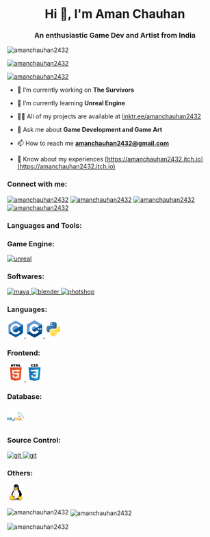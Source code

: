 <h1 align="center">Hi 👋, I'm Aman Chauhan</h1>
<h3 align="center">An enthusiastic Game Dev and Artist from India</h3>

<p align="left"> <img src="https://komarev.com/ghpvc/?username=amanchauhan2432&label=Profile%20views&color=0e75b6&style=flat" alt="amanchauhan2432" /> </p>

<p align="left"> <a href="https://github.com/ryo-ma/github-profile-trophy"><img src="https://github-profile-trophy.vercel.app/?username=amanchauhan2432" alt="amanchauhan2432" /></a> </p>

<p align="left"> <a href="https://twitter.com/amanchauhan2432" target="blank"><img src="https://img.shields.io/twitter/follow/amanchauhan2432?logo=twitter&style=for-the-badge" alt="amanchauhan2432" /></a> </p>

- 🔭 I’m currently working on **The Survivors**

- 🌱 I’m currently learning **Unreal Engine**

- 👨‍💻 All of my projects are available at [linktr.ee/amanchauhan2432](linktr.ee/amanchauhan2432)

- 💬 Ask me about **Game Development and Game Art**

- 📫 How to reach me **amanchauhan2432@gmail.com**

- 📄 Know about my experiences [https://amanchauhan2432.itch.io](https://amanchauhan2432.itch.io)

<h3 align="left">Connect with me:</h3>
<p align="left">
<a href="https://twitter.com/amanchauhan2432" target="blank"><img align="center" src="https://raw.githubusercontent.com/rahuldkjain/github-profile-readme-generator/master/src/images/icons/Social/twitter.svg" alt="amanchauhan2432" height="30" width="40" /></a>
<a href="https://linkedin.com/in/amanchauhan2432" target="blank"><img align="center" src="https://raw.githubusercontent.com/rahuldkjain/github-profile-readme-generator/master/src/images/icons/Social/linked-in-alt.svg" alt="amanchauhan2432" height="30" width="40" /></a>
<a href="https://fb.com/amanchauhan2432" target="blank"><img align="center" src="https://raw.githubusercontent.com/rahuldkjain/github-profile-readme-generator/master/src/images/icons/Social/facebook.svg" alt="amanchauhan2432" height="30" width="40" /></a>
<a href="https://instagram.com/amanchauhan2432" target="blank"><img align="center" src="https://raw.githubusercontent.com/rahuldkjain/github-profile-readme-generator/master/src/images/icons/Social/instagram.svg" alt="amanchauhan2432" height="30" width="40" /></a>
</p>

<h3 align="left">Languages and Tools:</h3>
<p align="left"> 
  
  <h3 align="left">Game Engine:</h3>
  <a href="https://unrealengine.com/" target="_blank" rel="noreferrer"> <img src="https://raw.githubusercontent.com/kenangundogan/fontisto/036b7eca71aab1bef8e6a0518f7329f13ed62f6b/icons/svg/brand/unreal-engine.svg" alt="unreal" width="40" height="40"/> </a>
  
  <h3 align="left">Softwares:</h3>
  <a href="https://www.autodesk.com/products/maya/" target="_blank" rel="noreferrer"> <img src="https://img.icons8.com/color/344/autodesk-maya.png" alt="maya" width="40" height="40"/> </a> <a href="https://www.blender.org/" target="_blank" rel="noreferrer"> <img src="https://download.blender.org/branding/community/blender_community_badge_white.svg" alt="blender" width="40" height="40"/> </a> </a> <a href="https://www.adobe.com/in/products/photoshop.html" target="_blank" rel="noreferrer"> <img src="https://www.adobe.com/content/dam/acom/one-console/icons_rebrand/ps_appicon.svg" alt="photshop" width="40" height="40"/> </a> </a> <!--- <a href="https://www.adobe.com/in/products/substance3d-painter.html" target="_blank" rel="noreferrer"> <img src="https://www.adobe.com/content/dam/cc/icons/pt_appicon_256.svg" alt="substance" width="40" height="40"/> </a> <a href="https://pixologic.com/" target="_blank" rel="noreferrer"> <img src="https://logodix.com/logo/1890516.png" alt="zbrush" width="40" height="40"/> </a> --->
   
   <h3 align="left">Languages:</h3>
  <a href="https://www.cprogramming.com/" target="_blank" rel="noreferrer"> <img src="https://raw.githubusercontent.com/devicons/devicon/master/icons/c/c-original.svg" alt="c" width="40" height="40"/> </a> <a href="https://www.w3schools.com/cpp/" target="_blank" rel="noreferrer"> <img src="https://raw.githubusercontent.com/devicons/devicon/master/icons/cplusplus/cplusplus-original.svg" alt="cplusplus" width="40" height="40"/> </a> <a href="https://www.python.org" target="_blank" rel="noreferrer"> <img src="https://raw.githubusercontent.com/devicons/devicon/master/icons/python/python-original.svg" alt="python" width="40" height="40"/> </a>
  
  <h3 align="left">Frontend:</h3>
  <a href="https://www.w3.org/html/" target="_blank" rel="noreferrer"> <img src="https://raw.githubusercontent.com/devicons/devicon/master/icons/html5/html5-original-wordmark.svg" alt="html5" width="40" height="40"/> </a> <a href="https://www.w3schools.com/css/" target="_blank" rel="noreferrer"> <img src="https://raw.githubusercontent.com/devicons/devicon/master/icons/css3/css3-original-wordmark.svg" alt="css3" width="40" height="40"/> </a>
  
  
  <h3 align="left">Database:</h3>
  <a href="https://www.mysql.com/" target="_blank" rel="noreferrer"> <img src="https://raw.githubusercontent.com/devicons/devicon/master/icons/mysql/mysql-original-wordmark.svg" alt="mysql" width="40" height="40"/> </a>

  <h3 align="left">Source Control:</h3>
  <a href="https://git-scm.com/" target="_blank" rel="noreferrer"> <img src="https://www.vectorlogo.zone/logos/git-scm/git-scm-icon.svg" alt="git" width="40" height="40"/> </a> <a href="https://github.com/" target="_blank" rel="noreferrer"> <img src="https://img.icons8.com/material-outlined/344/github.png" alt="git" width="40" height="40"/> </a>
  
  <h3 align="left">Others:</h3>  
  <a href="https://www.linux.org/" target="_blank" rel="noreferrer"> <img src="https://raw.githubusercontent.com/devicons/devicon/master/icons/linux/linux-original.svg" alt="linux" width="40" height="40"/> </a>

</p>

<p><img align="left" src="https://github-readme-stats.vercel.app/api/top-langs?username=amanchauhan2432&show_icons=true&locale=en&layout=compact" alt="amanchauhan2432" /></p>

<p>&nbsp;<img align="center" src="https://github-readme-stats.vercel.app/api?username=amanchauhan2432&show_icons=true&locale=en" alt="amanchauhan2432" /></p>

<p><img align="center" src="https://github-readme-streak-stats.herokuapp.com/?user=amanchauhan2432&" alt="amanchauhan2432" /></p>

